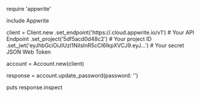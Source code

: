 require 'appwrite'

include Appwrite

client = Client.new
    .set_endpoint('https://<REGION>.cloud.appwrite.io/v1') # Your API Endpoint
    .set_project('5df5acd0d48c2') # Your project ID
    .set_jwt('eyJhbGciOiJIUzI1NiIsInR5cCI6IkpXVCJ9.eyJ...') # Your secret JSON Web Token

account = Account.new(client)

response = account.update_password(password: '')

puts response.inspect
